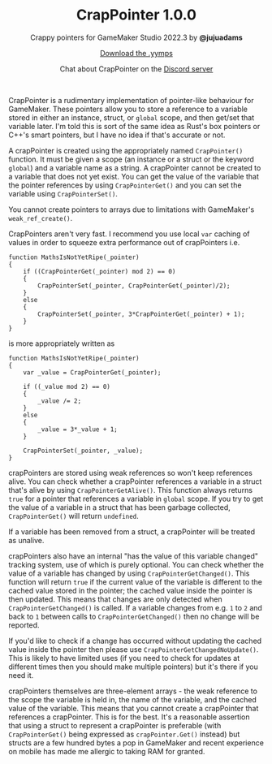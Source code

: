 <h1 align="center">CrapPointer 1.0.0</h1>

<p align="center">Crappy pointers for GameMaker Studio 2022.3 by <b>@jujuadams</b></p>

<p align="center"><a href="https://github.com/JujuAdams/CrapPointer/releases/">Download the .yymps</a></p>

<p align="center">Chat about CrapPointer on the <a href="https://discord.gg/8krYCqr">Discord server</a></p>

&nbsp;

CrapPointer is a rudimentary implementation of pointer-like behaviour for GameMaker. These pointers allow you to store a reference to a variable stored in either an instance, struct, or `global` scope, and then get/set that variable later. I'm told this is sort of the same idea as Rust's box pointers or C++'s smart pointers, but I have no idea if that's accurate or not.

A crapPointer is created using the appropriately named `CrapPointer()` function. It must be given a scope (an instance or a struct or the keyword `global`) and a variable name as a string. A crapPointer cannot be created to a variable that does not yet exist. You can get the value of the variable that the pointer references by using `CrapPointerGet()` and you can set the variable using `CrapPointerSet()`.

You cannot create pointers to arrays due to limitations with GameMaker's `weak_ref_create()`.

CrapPointers aren't very fast. I recommend you use local `var` caching of values in order to squeeze extra performance out of crapPointers i.e.

```gml
function MathsIsNotYetRipe(_pointer)
{
    if ((CrapPointerGet(_pointer) mod 2) == 0)
    {
        CrapPointerSet(_pointer, CrapPointerGet(_pointer)/2);
    }
    else
    {
        CrapPointerSet(_pointer, 3*CrapPointerGet(_pointer) + 1);
    }
}
```
is more appropriately written as
```gml
function MathsIsNotYetRipe(_pointer)
{
    var _value = CrapPointerGet(_pointer);
    
    if ((_value mod 2) == 0)
    {
        _value /= 2;
    }
    else
    {
        _value = 3*_value + 1;
    }
    
    CrapPointerSet(_pointer, _value);
}
```

crapPointers are stored using weak references so won't keep references alive. You can check whether a crapPointer references a variable in a struct that's alive by using `CrapPointerGetAlive()`. This function always returns `true` for a pointer that references a variable in `global` scope. If you try to get the value of a variable in a struct that has been garbage collected, `CrapPointerGet()` will return `undefined`.

If a variable has been removed from a struct, a crapPointer will be treated as unalive.

crapPointers also have an internal "has the value of this variable changed" tracking system, use of which is purely optional. You can check whether the value of a variable has changed by using `CrapPointerGetChanged()`. This function will return `true` if the current value of the variable is different to the cached value stored in the pointer; the cached value inside the pointer is then updated. This means that changes are only detected when `CrapPointerGetChanged()` is called. If a variable changes from e.g. `1` to `2` and back to `1` between calls to `CrapPointerGetChanged()` then no change will be reported.

If you'd like to check if a change has occurred without updating the cached value inside the pointer then please use `CrapPointerGetChangedNoUpdate()`. This is likely to have limited uses (if you need to check for updates at different times then you should make multiple pointers) but it's there if you need it.

crapPointers themselves are three-element arrays - the weak reference to the scope the variable is held in, the name of the variable, and the cached value of the variable. This means that you cannot create a crapPointer that references a crapPointer. This is for the best. It's a reasonable assertion that using a struct to represent a crapPointer is preferable (with `CrapPointerGet()` being expressed as `crapPointer.Get()` instead) but structs are a few hundred bytes a pop in GameMaker and recent experience on mobile has made me allergic to taking RAM for granted.

